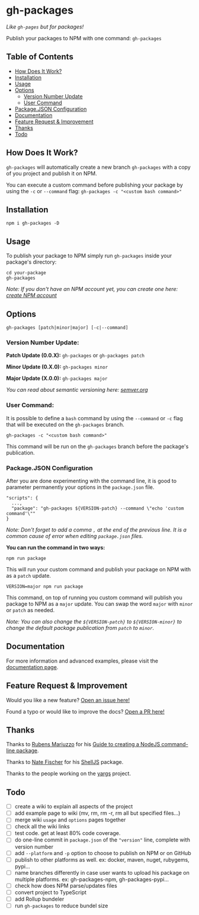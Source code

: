 # gh-packages

_Like `gh-pages` but for packages!_

Publish your packages to NPM with one command: `gh-packages`

## Table of Contents

- [How Does It Work?](#how-does-it-work)
- [Installation](#installation)
- [Usage](#usage)
- [Options](#options)
  - [Version Number Update](#version-number-update)
  - [User Command](#user-command)
- [Package.JSON Configuration](#packagejson-configuration)
- [Documentation](#documentation)
- [Feature Request & Improvement](#feature-request--improvement)
- [Thanks](#thanks)
- [Todo](#todo)

## How Does It Work?

`gh-packages` will automatically create a new branch `gh-packages` with a copy of you project and publish it on NPM.

You can execute a custom command before publishing your package by using the `-c` or `--command` flag: `gh-packages -c "<custom bash command>"`

## Installation

```
npm i gh-packages -D
```

## Usage

To publish your package to NPM simply run `gh-packages` inside your package's directory:

```
cd your-package
gh-packages
```

_Note: If you don't have an NPM account yet, you can create one here: [create NPM account](https://www.npmjs.com/signup)_

## Options

```
gh-packages [patch|minor|major] [-c|--command]
```

### Version Number Update:



__Patch Update (0.0.X):__ `gh-packages` or `gh-packages patch`

__Minor Update (0.X.0):__ `gh-packages minor`

__Major Update (X.0.0):__ `gh-packages major`

_You can read about semantic versioning here: [semver.org](https://semver.org/)_

### User Command:

It is possible to define a `bash` command by using the `--command` or `-c` flag that will be executed on the `gh-packages` branch.

```
gh-packages -c "<custom bash command>"
```

This command will be run on the `gh-packages` branch before the package's publication.

### Package.JSON Configuration

After you are done experimenting with the command line, it is good to parameter permanently your options in the `package.json` file.


```
"scripts": {
  ...,
  "package": "gh-packages ${VERSION-patch} --command \"echo 'custom command'\""
}
```
_Note: Don't forget to add a comma `,` at the end of the previous line. It is a common cause of error when editing `package.json` files._

__You can run the command in two ways:__

```
npm run package
```

This will run your custom command and publish your package on NPM with as a `patch` update.

```
VERSION=major npm run package
```

This command, on top of running you custom command will publish you package to NPM as a `major` update. You can swap the word `major` with `minor` or `patch` as needed.

_Note: You can also change the `${VERSION-patch}` to `${VERSION-minor}` to change the default package publication from `patch` to `minor`._

## Documentation

For more information and advanced examples, please visit the [documentation page](https://github.com/RilDev/gh-packages/wiki).
## Feature Request & Improvement

Would you like a new feature? [Open an issue here!](https://github.com/RilDev/gh-packages/issues)

Found a typo or would like to improve the docs? [Open a PR here!](https://github.com/RilDev/gh-packages/pulls)

## Thanks

Thanks to [Rubens Mariuzzo](https://medium.com/@rmariuzzo) for his [Guide to creating a NodeJS command-line package](https://medium.com/netscape/a-guide-to-create-a-nodejs-command-line-package-c2166ad0452e).

Thanks to [Nate Fischer](https://github.com/nfischer) for his [ShellJS](https://github.com/shelljs/shelljs) package.

Thanks to the people working on the [yargs](https://github.com/yargs/yargs) project.

## Todo

- [ ] create a wiki to explain all aspects of the project
- [ ] add example page to wiki (mv, rm, rm -r, rm all but specified files...)
- [ ] merge wiki `usage` and `options` pages together
- [ ] check all the wiki links
- [ ] test code. get at least 80% code coverage.
- [ ] do one-line commit in `package.json` of the `"version"` line, complete with version number
- [ ] add `--platform` and `-p` option to choose to publish on NPM or on GitHub
- [ ] publish to other platforms as well. ex: docker, maven, nuget, rubygems, pypi...
- [ ] name branches differently in case user wants to upload his package on multiple platforms. ex: gh-packages-npm, gh-packages-pypi...
- [ ] check how does NPM parse/updates files
- [ ] convert project to TypeScript
- [ ] add Rollup bundeler
- [ ] run `gh-packages` to reduce bundel size
